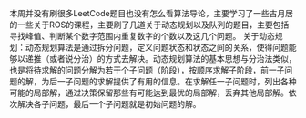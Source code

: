 本周并没有刷很多LeetCode题目也没有怎么看算法导论，主要学习了一些古月居的一些关于ROS的课程，主要刷了几道关于动态规划以及队列的题目，主要包括寻找峰值、判断某个数字范围内重复数字的个数以及这几个问题。
关于动态规划：动态规划算法是通过拆分问题，定义问题状态和状态之间的关系，使得问题能够以递推（或者说分治）的方式去解决。动态规划算法的基本思想与分治法类似，也是将待求解的问题分解为若干个子问题（阶段），按顺序求解子阶段，前一子问题的解，为后一子问题的求解提供了有用的信息。在求解任一子问题时，列出各种可能的局部解，通过决策保留那些有可能达到最优的局部解，丢弃其他局部解。依次解决各子问题，最后一个子问题就是初始问题的解。


